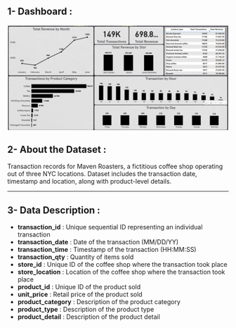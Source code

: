## 1- Dashboard :
  <p float="left">
  <img src='resources/image.png'/>
</p>

## 2- About the Dataset :
Transaction records for Maven Roasters, a fictitious coffee shop operating out of three NYC locations. Dataset includes the transaction date, timestamp and location, along with product-level details.
____________________________________________________________________________
## 3- Data Description :
- **transaction_id** : Unique sequential ID representing an individual transaction
- **transaction_date** : Date of the transaction (MM/DD/YY)
- **transaction_time** : Timestamp of the transaction (HH:MM:SS)
- **transaction_qty** : Quantity of items sold
- **store_id** : Unique ID of the coffee shop where the transaction took place
- **store_location** : Location of the coffee shop where the transaction took place
- **product_id** : Unique ID of the product sold
- **unit_price** : Retail price of the product sold
- **product_category** : Description of the product category
- **product_type** : Description of the product type
- **product_detail** : Description of the product detail
